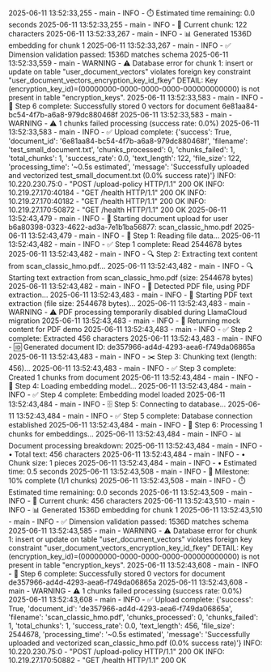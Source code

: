 
2025-06-11 13:52:33,255 - main - INFO -      ⏱️ Estimated time remaining: 0.0 seconds
2025-06-11 13:52:33,255 - main - INFO -      📝 Current chunk: 122 characters
2025-06-11 13:52:33,267 - main - INFO -     📊 Generated 1536D embedding for chunk 1
2025-06-11 13:52:33,267 - main - INFO -     ✅ Dimension validation passed: 1536D matches schema
2025-06-11 13:52:33,559 - main - WARNING -   ⚠️ Database error for chunk 1: insert or update on table "user_document_vectors" violates foreign key constraint "user_document_vectors_encryption_key_id_fkey"
DETAIL:  Key (encryption_key_id)=(00000000-0000-0000-0000-000000000000) is not present in table "encryption_keys".
2025-06-11 13:52:33,583 - main - INFO - 🎉 Step 6 complete: Successfully stored 0 vectors for document 6e81aa84-bc54-4f7b-a6a8-979dc880468f
2025-06-11 13:52:33,583 - main - WARNING - ⚠️ 1 chunks failed processing (success rate: 0.0%)
2025-06-11 13:52:33,583 - main - INFO - ✅ Upload complete: {'success': True, 'document_id': '6e81aa84-bc54-4f7b-a6a8-979dc880468f', 'filename': 'test_small_document.txt', 'chunks_processed': 0, 'chunks_failed': 1, 'total_chunks': 1, 'success_rate': 0.0, 'text_length': 122, 'file_size': 122, 'processing_time': '~0.5s estimated', 'message': 'Successfully uploaded and vectorized test_small_document.txt (0.0% success rate)'}
INFO:     10.220.230.75:0 - "POST /upload-policy HTTP/1.1" 200 OK
INFO:     10.219.27.170:40184 - "GET /health HTTP/1.1" 200 OK
INFO:     10.219.27.170:40182 - "GET /health HTTP/1.1" 200 OK
INFO:     10.219.27.170:50872 - "GET /health HTTP/1.1" 200 OK
2025-06-11 13:52:43,479 - main - INFO - 🚀 Starting document upload for user b6a80398-0323-4622-ad3a-7e1b1ba56877: scan_classic_hmo.pdf
2025-06-11 13:52:43,479 - main - INFO - 📖 Step 1: Reading file data...
2025-06-11 13:52:43,482 - main - INFO - ✅ Step 1 complete: Read 2544678 bytes
2025-06-11 13:52:43,482 - main - INFO - 🔍 Step 2: Extracting text content from scan_classic_hmo.pdf...
2025-06-11 13:52:43,482 - main - INFO - 🔍 Starting text extraction from scan_classic_hmo.pdf (size: 2544678 bytes)
2025-06-11 13:52:43,482 - main - INFO - 📄 Detected PDF file, using PDF extraction...
2025-06-11 13:52:43,483 - main - INFO - 📄 Starting PDF text extraction (file size: 2544678 bytes)...
2025-06-11 13:52:43,483 - main - WARNING - ⚠️ PDF processing temporarily disabled during LlamaCloud migration
2025-06-11 13:52:43,483 - main - INFO - 📄 Returning mock content for PDF demo
2025-06-11 13:52:43,483 - main - INFO - ✅ Step 2 complete: Extracted 456 characters
2025-06-11 13:52:43,483 - main - INFO - 🆔 Generated document ID: de357966-ad4d-4293-aea6-f749da06865a
2025-06-11 13:52:43,483 - main - INFO - ✂️  Step 3: Chunking text (length: 456)...
2025-06-11 13:52:43,483 - main - INFO - ✅ Step 3 complete: Created 1 chunks from document
2025-06-11 13:52:43,484 - main - INFO - 🧠 Step 4: Loading embedding model...
2025-06-11 13:52:43,484 - main - INFO - ✅ Step 4 complete: Embedding model loaded
2025-06-11 13:52:43,484 - main - INFO - 🗄️  Step 5: Connecting to database...
2025-06-11 13:52:43,484 - main - INFO - ✅ Step 5 complete: Database connection established
2025-06-11 13:52:43,484 - main - INFO - 🔄 Step 6: Processing 1 chunks for embeddings...
2025-06-11 13:52:43,484 - main - INFO - 📊 Document processing breakdown:
2025-06-11 13:52:43,484 - main - INFO -    • Total text: 456 characters
2025-06-11 13:52:43,484 - main - INFO -    • Chunk size: 1 pieces
2025-06-11 13:52:43,484 - main - INFO -    • Estimated time: 0.5 seconds
2025-06-11 13:52:43,508 - main - INFO -   🎯 Milestone: 10% complete (1/1 chunks)
2025-06-11 13:52:43,508 - main - INFO -      ⏱️ Estimated time remaining: 0.0 seconds
2025-06-11 13:52:43,509 - main - INFO -      📝 Current chunk: 456 characters
2025-06-11 13:52:43,510 - main - INFO -     📊 Generated 1536D embedding for chunk 1
2025-06-11 13:52:43,510 - main - INFO -     ✅ Dimension validation passed: 1536D matches schema
2025-06-11 13:52:43,585 - main - WARNING -   ⚠️ Database error for chunk 1: insert or update on table "user_document_vectors" violates foreign key constraint "user_document_vectors_encryption_key_id_fkey"
DETAIL:  Key (encryption_key_id)=(00000000-0000-0000-0000-000000000000) is not present in table "encryption_keys".
2025-06-11 13:52:43,608 - main - INFO - 🎉 Step 6 complete: Successfully stored 0 vectors for document de357966-ad4d-4293-aea6-f749da06865a
2025-06-11 13:52:43,608 - main - WARNING - ⚠️ 1 chunks failed processing (success rate: 0.0%)
2025-06-11 13:52:43,608 - main - INFO - ✅ Upload complete: {'success': True, 'document_id': 'de357966-ad4d-4293-aea6-f749da06865a', 'filename': 'scan_classic_hmo.pdf', 'chunks_processed': 0, 'chunks_failed': 1, 'total_chunks': 1, 'success_rate': 0.0, 'text_length': 456, 'file_size': 2544678, 'processing_time': '~0.5s estimated', 'message': 'Successfully uploaded and vectorized scan_classic_hmo.pdf (0.0% success rate)'}
INFO:     10.220.230.75:0 - "POST /upload-policy HTTP/1.1" 200 OK
INFO:     10.219.27.170:50882 - "GET /health HTTP/1.1" 200 OK